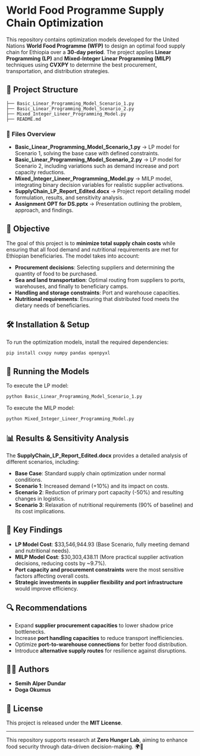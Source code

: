 # World Food Programme Supply Chain Optimization

This repository contains optimization models developed for the United Nations **World Food Programme (WFP)** to design an optimal food supply chain for Ethiopia over a **30-day period**. The project applies **Linear Programming (LP)** and **Mixed-Integer Linear Programming (MILP)** techniques using **CVXPY** to determine the best procurement, transportation, and distribution strategies.

## 📂 Project Structure

```
├── Basic_Linear_Programming_Model_Scenario_1.py
├── Basic_Linear_Programming_Model_Scenario_2.py
├── Mixed_Integer_Lineer_Programming_Model.py
├── README.md
```

### 📌 **Files Overview**

- **Basic_Linear_Programming_Model_Scenario_1.py** → LP model for Scenario 1, solving the base case with defined constraints.
- **Basic_Linear_Programming_Model_Scenario_2.py** → LP model for Scenario 2, including variations such as demand increase and port capacity reductions.
- **Mixed_Integer_Lineer_Programming_Model.py** → MILP model, integrating binary decision variables for realistic supplier activations.
- **SupplyChain_LP_Report_Edited.docx** → Project report detailing model formulation, results, and sensitivity analysis.
- **Assignment OPT for DS.pptx** → Presentation outlining the problem, approach, and findings.

## 🎯 Objective

The goal of this project is to **minimize total supply chain costs** while ensuring that all food demand and nutritional requirements are met for Ethiopian beneficiaries. The model takes into account:

- **Procurement decisions**: Selecting suppliers and determining the quantity of food to be purchased.
- **Sea and land transportation**: Optimal routing from suppliers to ports, warehouses, and finally to beneficiary camps.
- **Handling and storage constraints**: Port and warehouse capacities.
- **Nutritional requirements**: Ensuring that distributed food meets the dietary needs of beneficiaries.

## 🛠️ Installation & Setup

To run the optimization models, install the required dependencies:

```bash
pip install cvxpy numpy pandas openpyxl
```

## 🚀 Running the Models

To execute the LP model:
```bash
python Basic_Linear_Programming_Model_Scenario_1.py
```

To execute the MILP model:
```bash
python Mixed_Integer_Lineer_Programming_Model.py
```

## 📊 Results & Sensitivity Analysis

The **SupplyChain_LP_Report_Edited.docx** provides a detailed analysis of different scenarios, including:

- **Base Case**: Standard supply chain optimization under normal conditions.
- **Scenario 1**: Increased demand (+10%) and its impact on costs.
- **Scenario 2**: Reduction of primary port capacity (-50%) and resulting changes in logistics.
- **Scenario 3**: Relaxation of nutritional requirements (90% of baseline) and its cost implications.

## 📌 Key Findings

- **LP Model Cost**: $33,546,944.93 (Base Scenario, fully meeting demand and nutritional needs).
- **MILP Model Cost**: $30,303,438.11 (More practical supplier activation decisions, reducing costs by ~9.7%).
- **Port capacity and procurement constraints** were the most sensitive factors affecting overall costs.
- **Strategic investments in supplier flexibility and port infrastructure** would improve efficiency.

## 🔍 Recommendations

- Expand **supplier procurement capacities** to lower shadow price bottlenecks.
- Increase **port handling capacities** to reduce transport inefficiencies.
- Optimize **port-to-warehouse connections** for better food distribution.
- Introduce **alternative supply routes** for resilience against disruptions.

## 👨‍💻 Authors
- **Semih Alper Dundar**
- **Doga Okumus**   

## 📝 License
This project is released under the **MIT License**.

---

This repository supports research at **Zero Hunger Lab**, aiming to enhance food security through data-driven decision-making. 🌍🍲

